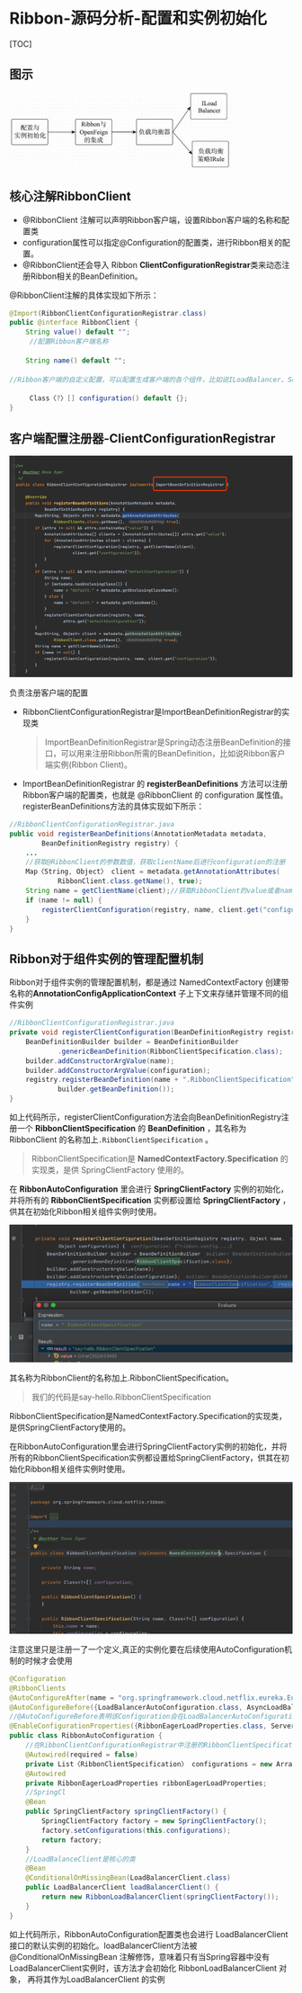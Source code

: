 # Ribbon-源码分析-配置和实例初始化

[TOC]

## 图示

<img src="../../../assets/D8E05E30D7E9049DF1EC7051400BD86E.png" alt="img" style="zoom:50%;" />

## 核心注解RibbonClient

- @RibbonClient 注解可以声明Ribbon客户端，设置Ribbon客户端的名称和配置类 
- configuration属性可以指定@Configuration的配置类，进行Ribbon相关的配置。
- @RibbonClient还会导入 Ribbon **ClientConfigurationRegistrar**类来动态注册Ribbon相关的BeanDefinition。

@RibbonClient注解的具体实现如下所示：

```java
@Import(RibbonClientConfigurationRegistrar.class)
public @interface RibbonClient {
    String value() default "";
   	 //配置Ribbon客户端名称
    
    String name() default "";

//Ribbon客户端的自定义配置，可以配置生成客户端的各个组件，比如说ILoadBalancer、ServerListFilter和IRule。默认的配置为RibbonClientConfiguration.java 
    
     Class〈?〉[] configuration() default {};
}
```

## 客户端配置注册器-ClientConfigurationRegistrar

![image-20200914191713693](../../../assets/image-20200914191713693.png)

负责注册客户端的配置

- RibbonClientConfigurationRegistrar是ImportBeanDefinitionRegistrar的实现类

  >  ImportBeanDefinitionRegistrar是Spring动态注册BeanDefinition的接口，可以用来注册Ribbon所需的BeanDefinition，比如说Ribbon客户端实例(Ribbon Client)。

-  ImportBeanDefinitionRegistrar 的 **registerBeanDefinitions** 方法可以注册Ribbon客户端的配置类，也就是 @RibbonClient 的 configuration 属性值。registerBeanDefinitions方法的具体实现如下所示：

```java
//RibbonClientConfigurationRegistrar.java
public void registerBeanDefinitions(AnnotationMetadata metadata,
        BeanDefinitionRegistry registry) {
    ...
    //获取@RibbonClient的参数数值，获取clientName后进行configuration的注册
    Map〈String, Object〉 client = metadata.getAnnotationAttributes(
            RibbonClient.class.getName(), true);
    String name = getClientName(client);//获取RibbonClient的value或者name数值。
    if (name != null) {
        registerClientConfiguration(registry, name, client.get("configuration"));
    }
}
```

## Ribbon对于组件实例的管理配置机制

Ribbon对于组件实例的管理配置机制，都是通过 NamedContextFactory 创建带名称的**AnnotationConfigApplicationContext** 子上下文来存储并管理不同的组件实例

```java
//RibbonClientConfigurationRegistrar.java
private void registerClientConfiguration(BeanDefinitionRegistry registry, Object name, Object configuration) {
    BeanDefinitionBuilder builder = BeanDefinitionBuilder
            .genericBeanDefinition(RibbonClientSpecification.class);
    builder.addConstructorArgValue(name);
    builder.addConstructorArgValue(configuration);
    registry.registerBeanDefinition(name + ".RibbonClientSpecification",
            builder.getBeanDefinition());
}
```

如上代码所示，registerClientConfiguration方法会向BeanDefinitionRegistry注册一个 **RibbonClientSpecification** 的 **BeanDefinition** ，其名称为 RibbonClient 的名称加上`.RibbonClientSpecification` 。

>  RibbonClientSpecification是 **NamedContextFactory.Specification** 的实现类，是供 SpringClientFactory 使用的。

在 **RibbonAutoConfiguration** 里会进行 **SpringClientFactory** 实例的初始化，并将所有的 **RibbonClientSpecification** 实例都设置给 **SpringClientFactory** ，供其在初始化Ribbon相关组件实例时使用。

![image-20201010202622705](../../../assets/image-20201010202622705.png)

其名称为RibbonClient的名称加上.RibbonClientSpecification。

> 我们的代码是say-hello.RibbonClientSpecification

RibbonClientSpecification是NamedContextFactory.Specification的实现类，是供SpringClientFactory使用的。

在RibbonAutoConfiguration里会进行SpringClientFactory实例的初始化，并将所有的RibbonClientSpecification实例都设置给SpringClientFactory，供其在初始化Ribbon相关组件实例时使用。

![image-20201010202851041](../../../assets/image-20201010202851041.png)

注意这里只是注册一了一个定义,真正的实例化要在后续使用AutoConfiguration机制的时候才会使用

```java
@Configuration
@RibbonClients
@AutoConfigureAfter(name = "org.springframework.cloud.netflix.eureka.EurekaClientAutoConfiguration")
@AutoConfigureBefore({LoadBalancerAutoConfiguration.class, AsyncLoadBalancerAutoConfiguration.class})
//@AutoConfigureBefore表明该Configuration会在LoadBalancerAutoConfiguration配置类之前进行执行，因为后者会依赖前者
@EnableConfigurationProperties({RibbonEagerLoadProperties.class, ServerIntrospectorProperties.class})
public class RibbonAutoConfiguration {
    //在RibbonClientConfigurationRegistrar中注册的RibbonClientSpecification实例都会被注入到这里
    @Autowired(required = false)
    private List〈RibbonClientSpecification〉 configurations = new ArrayList〈〉();
    @Autowired
    private RibbonEagerLoadProperties ribbonEagerLoadProperties;
    //SpringCl
    @Bean
    public SpringClientFactory springClientFactory() {
        SpringClientFactory factory = new SpringClientFactory();
        factory.setConfigurations(this.configurations);
        return factory;
    }
    //LoadBalanceClient是核心的类
    @Bean
    @ConditionalOnMissingBean(LoadBalancerClient.class)
    public LoadBalancerClient loadBalancerClient() {
        return new RibbonLoadBalancerClient(springClientFactory());
    }
}
```

如上代码所示，RibbonAutoConfiguration配置类也会进行 LoadBalancerClient 接口的默认实例的初始化。loadBalancerClient方法被@ConditionalOnMissingBean 注解修饰，意味着只有当Spring容器中没有LoadBalancerClient实例时，该方法才会初始化 RibbonLoadBalancerClient 对象， 再将其作为LoadBalancerClient 的实例
